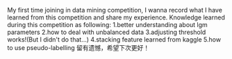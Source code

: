 My first time joining in data mining competition, I wanna record what I have learned from this competition and share my experience.
Knowledge learned during this competition as following:
1.better understanding about lgm parameters
2.how to deal with unbalanced data
3.adjusting threshold works!(But I didn't do that...)
4.stacking feature learned from kaggle
5.how to use pseudo-labelling
留有遗憾，希望下次更好！
<!---
timmothy0/timmothy0 is a ✨ special ✨ repository because its `README.md` (this file) appears on your GitHub profile.
You can click the Preview link to take a look at your changes.
--->
